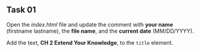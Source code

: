 ## Task 01
Open the *index.html*  file and update the comment with **your name** (firstname lastname), the **file name**, and the **current date** (MM/DD/YYYY). 

Add the text, **CH 2 Extend Your Knowledge**, to the `title` element.

